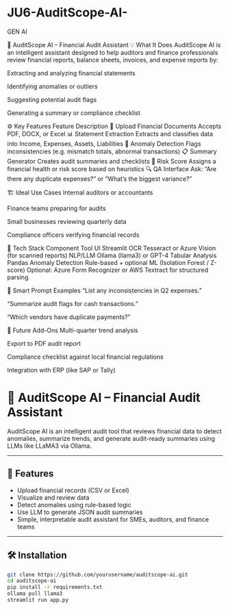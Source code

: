 # JU6-AuditScope-AI-
GEN AI

🧾 AuditScope AI – Financial Audit Assistant
💡 What It Does
AuditScope AI is an intelligent assistant designed to help auditors and finance professionals review financial reports, balance sheets, invoices, and expense reports by:

Extracting and analyzing financial statements

Identifying anomalies or outliers

Suggesting potential audit flags

Generating a summary or compliance checklist

⚙️ Key Features
Feature	Description
📂 Upload Financial Documents	Accepts PDF, DOCX, or Excel
📊 Statement Extraction	Extracts and classifies data into Income, Expenses, Assets, Liabilities
🧠 Anomaly Detection	Flags inconsistencies (e.g. mismatch totals, abnormal transactions)
📋 Summary Generator	Creates audit summaries and checklists
📌 Risk Score	Assigns a financial health or risk score based on heuristics
🔍 QA Interface	Ask: “Are there any duplicate expenses?” or “What’s the biggest variance?”

🏗️ Ideal Use Cases
Internal auditors or accountants

Finance teams preparing for audits

Small businesses reviewing quarterly data

Compliance officers verifying financial records

🧱 Tech Stack
Component	Tool
UI	Streamlit
OCR	Tesseract or Azure Vision (for scanned reports)
NLP/LLM	Ollama (llama3) or GPT-4
Tabular Analysis	Pandas
Anomaly Detection	Rule-based + optional ML (Isolation Forest / Z-score)
Optional:	Azure Form Recognizer or AWS Textract for structured parsing

🧠 Smart Prompt Examples
“List any inconsistencies in Q2 expenses.”

“Summarize audit flags for cash transactions.”

“Which vendors have duplicate payments?”

🔮 Future Add-Ons
Multi-quarter trend analysis

Export to PDF audit report

Compliance checklist against local financial regulations

Integration with ERP (like SAP or Tally)

# 🧾 AuditScope AI – Financial Audit Assistant

AuditScope AI is an intelligent audit tool that reviews financial data to detect anomalies, summarize trends, and generate audit-ready summaries using LLMs like LLaMA3 via Ollama.

---

## 🔧 Features

- Upload financial records (CSV or Excel)
- Visualize and review data
- Detect anomalies using rule-based logic
- Use LLM to generate JSON audit summaries
- Simple, interpretable audit assistant for SMEs, auditors, and finance teams

---

## 🛠️ Installation

```bash
git clone https://github.com/yourusername/auditscope-ai.git
cd auditscope-ai
pip install -r requirements.txt
ollama pull llama3
streamlit run app.py
